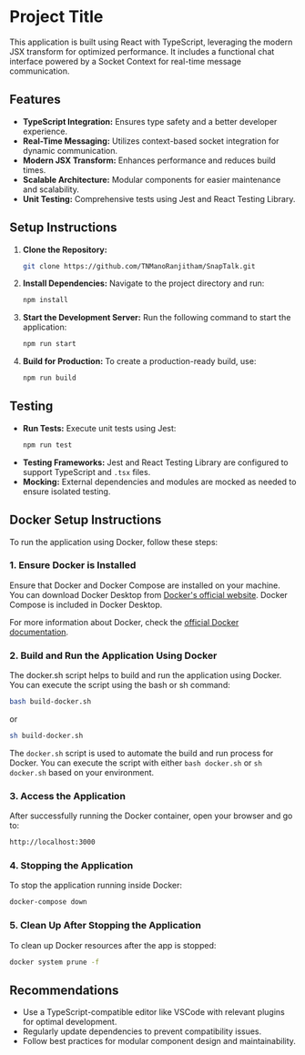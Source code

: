 # Project Title

This application is built using React with TypeScript, leveraging the modern JSX transform for optimized performance. It includes a functional chat interface powered by a Socket Context for real-time message communication.

## Features
- **TypeScript Integration:** Ensures type safety and a better developer experience.
- **Real-Time Messaging:** Utilizes context-based socket integration for dynamic communication.
- **Modern JSX Transform:** Enhances performance and reduces build times.
- **Scalable Architecture:** Modular components for easier maintenance and scalability.
- **Unit Testing:** Comprehensive tests using Jest and React Testing Library.

## Setup Instructions
1. **Clone the Repository:**
   ```bash
   git clone https://github.com/TNManoRanjitham/SnapTalk.git
   ```
2. **Install Dependencies:**
   Navigate to the project directory and run:
   ```bash
   npm install
   ```
3. **Start the Development Server:**
   Run the following command to start the application:
   ```bash
   npm run start
   ```
4. **Build for Production:**
   To create a production-ready build, use:
   ```bash
   npm run build
   ```

## Testing
- **Run Tests:** Execute unit tests using Jest:
  ```bash
  npm run test
  ```
- **Testing Frameworks:** Jest and React Testing Library are configured to support TypeScript and `.tsx` files.
- **Mocking:** External dependencies and modules are mocked as needed to ensure isolated testing.

## Docker Setup Instructions

To run the application using Docker, follow these steps:

### 1. **Ensure Docker is Installed**
Ensure that Docker and Docker Compose are installed on your machine. You can download Docker Desktop from [Docker's official website](https://www.docker.com/products/docker-desktop). Docker Compose is included in Docker Desktop.

For more information about Docker, check the [official Docker documentation](https://docs.docker.com/).


### 2. **Build and Run the Application Using Docker**
The docker.sh script helps to build and run the application using Docker. You can execute the script using the bash or sh command:

```bash
bash build-docker.sh
```
or 
```bash
sh build-docker.sh
```

The `docker.sh` script is used to automate the build and run process for Docker. You can execute the script with either `bash docker.sh` or `sh docker.sh` based on your environment.

### 3. **Access the Application**
After successfully running the Docker container, open your browser and go to:

```bash
http://localhost:3000
```

### 4. **Stopping the Application**
To stop the application running inside Docker:

```bash
docker-compose down
```

### 5. **Clean Up After Stopping the Application**
To clean up Docker resources after the app is stopped:

```bash
docker system prune -f
```

## Recommendations
- Use a TypeScript-compatible editor like VSCode with relevant plugins for optimal development.
- Regularly update dependencies to prevent compatibility issues.
- Follow best practices for modular component design and maintainability.

